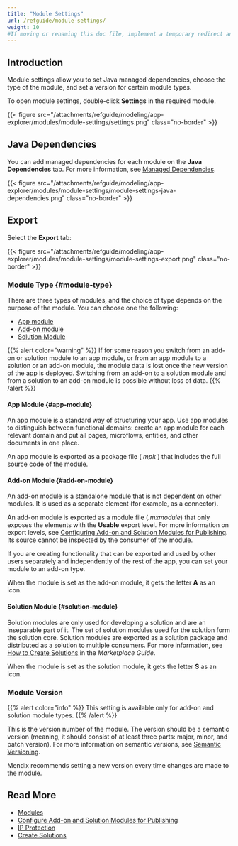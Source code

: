```yaml
---
title: "Module Settings"
url: /refguide/module-settings/
weight: 10
#If moving or renaming this doc file, implement a temporary redirect and let the respective team know they should update the URL in the product. See Mapping to Products for more details.
---
```


## Introduction

Module settings allow you to set Java managed dependencies, choose the type of the module, and set a version for certain module types.

To open module settings, double-click **Settings** in the required module.

{{< figure src="/attachments/refguide/modeling/app-explorer/modules/module-settings/settings.png" class="no-border" >}}

## Java Dependencies

You can add managed dependencies for each module on the **Java Dependencies** tab. For more information, see [Managed Dependencies](/refguide/managed-dependencies/).

{{< figure src="/attachments/refguide/modeling/app-explorer/modules/module-settings/module-settings-java-dependencies.png" class="no-border" >}}

## Export

Select the **Export** tab:

{{< figure src="/attachments/refguide/modeling/app-explorer/modules/module-settings/module-settings-export.png" class="no-border" >}}

### Module Type {#module-type}

There are three types of modules, and the choice of type depends on the purpose of the module. You can choose one the following:

* [App module](#app-module)
* [Add-on module](#add-on-module)
* [Solution Module](#solution-module)

{{% alert color="warning" %}}
If for some reason you switch from an add-on or solution module to an app module, or from an app module to a solution or an add-on module, the module data is lost once the new version of the app is deployed. Switching from an add-on to a solution module and from a solution to an add-on module is possible without loss of data. 
{{% /alert %}}

#### App Module {#app-module}

An app module is a standard way of structuring your app. Use app modules to distinguish between functional domains: create an app module for each relevant domain and put all pages, microflows, entities, and other documents in one place.

An app module is exported as a package file (*.mpk* ) that includes the full source code of the module.

#### Add-on Module {#add-on-module}

An add-on module is a standalone module that is not dependent on other modules. It is used as a separate element (for example, as a connector). 

An add-on module is exported as a module file (*.mxmodule*) that only exposes the elements with the **Usable** export level. For more information on export levels, see [Configuring Add-on and Solution Modules for Publishing](/refguide/configure-add-on-and-solution-modules/). Its source cannot be inspected by the consumer of the module.

If you are creating functionality that can be exported and used by other users separately and independently of the rest of the app, you can set your module to an add-on type.

When the module is set as the add-on module, it gets the letter **A** as an icon.

#### Solution Module {#solution-module}

Solution modules are only used for developing a solution and are an inseparable part of it. The set of solution modules used for the solution form the solution core. Solution modules are exported as a solution package and distributed as a solution to multiple consumers. For more information, see [How to Create Solutions](/appstore/creating-content/sol-solutions-guide/) in the *Marketplace Guide*.

When the module is set as the solution module, it gets the letter **S** as an icon.

### Module Version

{{% alert color="info" %}}
This setting is available only for add-on and solution module types.
{{% /alert %}}

This is the version number of the module. The version should be a semantic version (meaning, it should consist of at least three parts: major, minor, and patch version). For more information on semantic versions, see [Semantic Versioning](https://semver.org/).

Mendix recommends setting a new version every time changes are made to the module.

## Read More

* [Modules](/refguide/modules/)
* [Configure Add-on and Solution Modules for Publishing](/refguide/configure-add-on-and-solution-modules/)
* [IP Protection](/appstore/creating-content/sol-ip-protection/)
* [Create Solutions](/appstore/creating-content/sol-solutions-guide/)
